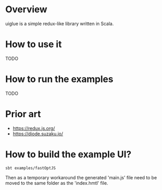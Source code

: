 # Overview

uiglue is a simple redux-like library written in Scala.

# How to use it

TODO

# How to run the examples

TODO

# Prior art

* https://redux.js.org/
* https://diode.suzaku.io/

# How to build the example UI? 
```
sbt examples/fastOptJS
```

Then as a temporary workaround the generated 'main.js' file need to be
moved to the same folder as the 'index.hmtl' file.